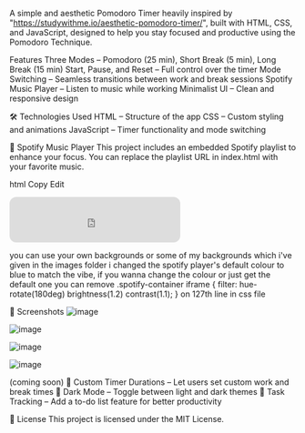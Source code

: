 A simple and aesthetic Pomodoro Timer heavily inspired by "https://studywithme.io/aesthetic-pomodoro-timer/", built with HTML, CSS, and JavaScript, designed to help you stay focused and productive using the Pomodoro Technique.

  Features
 Three Modes – Pomodoro (25 min), Short Break (5 min), Long Break (15 min)
 Start, Pause, and Reset – Full control over the timer
 Mode Switching – Seamless transitions between work and break sessions
 Spotify Music Player – Listen to music while working
 Minimalist UI – Clean and responsive design

 🛠 Technologies Used
HTML – Structure of the app
CSS – Custom styling and animations
JavaScript – Timer functionality and mode switching


 🎵 Spotify Music Player
This project includes an embedded Spotify playlist to enhance your focus. You can replace the playlist URL in index.html with your favorite music.

html
Copy
Edit
<iframe style="border-radius:12px" 
    src="https://open.spotify.com/embed/playlist/YOUR_PLAYLIST_ID" 
    width="300" height="80" frameBorder="0"
    allow="autoplay; clipboard-write; encrypted-media; fullscreen; picture-in-picture" 
    loading="lazy">
</iframe>

 you can use your own backgrounds or some of my backgrounds which i've given in the images folder
 i changed the spotify player's default colour to blue to match the vibe, if you wanna change the colour or just get the default one you can remove 
 .spotify-container iframe {
    filter: hue-rotate(180deg) brightness(1.2) contrast(1.1);
}
on 127th line in css file

 📸 Screenshots
![image](https://github.com/user-attachments/assets/1554b7be-18ca-4d6b-b255-fec6b410f0ee)

![image](https://github.com/user-attachments/assets/e4ca3b06-82dc-45c9-a78f-6a8a160fce37)

![image](https://github.com/user-attachments/assets/bd41d27a-8d10-47c5-a648-46eb2cae0886)

![image](https://github.com/user-attachments/assets/4fa76caf-0818-446c-8599-0200d951fee9)

 (coming soon)
🔹 Custom Timer Durations – Let users set custom work and break times
🔹 Dark Mode – Toggle between light and dark themes
🔹 Task Tracking – Add a to-do list feature for better productivity

📜 License
This project is licensed under the MIT License.

